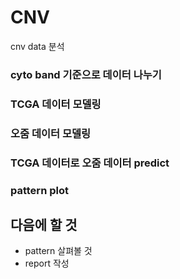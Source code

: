 # CNV
cnv data 분석

### cyto band 기준으로 데이터 나누기

### TCGA 데이터 모델링

### 오줌 데이터 모델링

### TCGA 데이터로 오줌 데이터 predict

### pattern plot

## 다음에 할 것
- pattern 살펴볼 것
- report 작성
